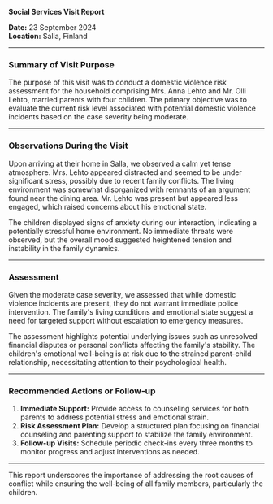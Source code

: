 

**Social Services Visit Report**

**Date:** 23 September 2024  
**Location:** Salla, Finland  

---

### **Summary of Visit Purpose**

The purpose of this visit was to conduct a domestic violence risk assessment for the household comprising Mrs. Anna Lehto and Mr. Olli Lehto, married parents with four children. The primary objective was to evaluate the current risk level associated with potential domestic violence incidents based on the case severity being moderate.

---

### **Observations During the Visit**

Upon arriving at their home in Salla, we observed a calm yet tense atmosphere. Mrs. Lehto appeared distracted and seemed to be under significant stress, possibly due to recent family conflicts. The living environment was somewhat disorganized with remnants of an argument found near the dining area. Mr. Lehto was present but appeared less engaged, which raised concerns about his emotional state.

The children displayed signs of anxiety during our interaction, indicating a potentially stressful home environment. No immediate threats were observed, but the overall mood suggested heightened tension and instability in the family dynamics.

---

### **Assessment**

Given the moderate case severity, we assessed that while domestic violence incidents are present, they do not warrant immediate police intervention. The family's living conditions and emotional state suggest a need for targeted support without escalation to emergency measures.

The assessment highlights potential underlying issues such as unresolved financial disputes or personal conflicts affecting the family's stability. The children's emotional well-being is at risk due to the strained parent-child relationship, necessitating attention to their psychological health.

---

### **Recommended Actions or Follow-up**

1. **Immediate Support:** Provide access to counseling services for both parents to address potential stress and emotional strain.
2. **Risk Assessment Plan:** Develop a structured plan focusing on financial counseling and parenting support to stabilize the family environment.
3. **Follow-up Visits:** Schedule periodic check-ins every three months to monitor progress and adjust interventions as needed.

---

This report underscores the importance of addressing the root causes of conflict while ensuring the well-being of all family members, particularly the children.